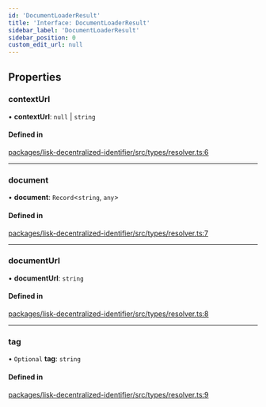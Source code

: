 ```yaml
---
id: 'DocumentLoaderResult'
title: 'Interface: DocumentLoaderResult'
sidebar_label: 'DocumentLoaderResult'
sidebar_position: 0
custom_edit_url: null
---
```


## Properties

### contextUrl

• **contextUrl**: `null` \| `string`

#### Defined in

[packages/lisk-decentralized-identifier/src/types/resolver.ts:6](https://github.com/aldhosutra/lisk-did/blob/2b84b93/packages/lisk-decentralized-identifier/src/types/resolver.ts#L6)

---

### document

• **document**: `Record`<`string`, `any`\>

#### Defined in

[packages/lisk-decentralized-identifier/src/types/resolver.ts:7](https://github.com/aldhosutra/lisk-did/blob/2b84b93/packages/lisk-decentralized-identifier/src/types/resolver.ts#L7)

---

### documentUrl

• **documentUrl**: `string`

#### Defined in

[packages/lisk-decentralized-identifier/src/types/resolver.ts:8](https://github.com/aldhosutra/lisk-did/blob/2b84b93/packages/lisk-decentralized-identifier/src/types/resolver.ts#L8)

---

### tag

• `Optional` **tag**: `string`

#### Defined in

[packages/lisk-decentralized-identifier/src/types/resolver.ts:9](https://github.com/aldhosutra/lisk-did/blob/2b84b93/packages/lisk-decentralized-identifier/src/types/resolver.ts#L9)
